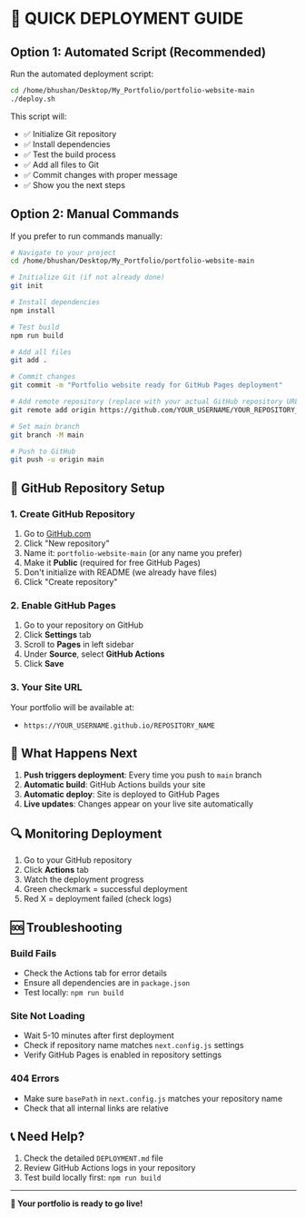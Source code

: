# 🚀 QUICK DEPLOYMENT GUIDE

## Option 1: Automated Script (Recommended)

Run the automated deployment script:

```bash
cd /home/bhushan/Desktop/My_Portfolio/portfolio-website-main
./deploy.sh
```

This script will:
- ✅ Initialize Git repository
- ✅ Install dependencies
- ✅ Test the build process
- ✅ Add all files to Git
- ✅ Commit changes with proper message
- ✅ Show you the next steps

## Option 2: Manual Commands

If you prefer to run commands manually:

```bash
# Navigate to your project
cd /home/bhushan/Desktop/My_Portfolio/portfolio-website-main

# Initialize Git (if not already done)
git init

# Install dependencies
npm install

# Test build
npm run build

# Add all files
git add .

# Commit changes
git commit -m "Portfolio website ready for GitHub Pages deployment"

# Add remote repository (replace with your actual GitHub repository URL)
git remote add origin https://github.com/YOUR_USERNAME/YOUR_REPOSITORY_NAME.git

# Set main branch
git branch -M main

# Push to GitHub
git push -u origin main
```

## 🔧 GitHub Repository Setup

### 1. Create GitHub Repository
1. Go to [GitHub.com](https://github.com)
2. Click "New repository"
3. Name it: `portfolio-website-main` (or any name you prefer)
4. Make it **Public** (required for free GitHub Pages)
5. Don't initialize with README (we already have files)
6. Click "Create repository"

### 2. Enable GitHub Pages
1. Go to your repository on GitHub
2. Click **Settings** tab
3. Scroll to **Pages** in left sidebar
4. Under **Source**, select **GitHub Actions**
5. Click **Save**

### 3. Your Site URL
Your portfolio will be available at:
- `https://YOUR_USERNAME.github.io/REPOSITORY_NAME`

## 🎯 What Happens Next

1. **Push triggers deployment**: Every time you push to `main` branch
2. **Automatic build**: GitHub Actions builds your site
3. **Automatic deploy**: Site is deployed to GitHub Pages
4. **Live updates**: Changes appear on your live site automatically

## 🔍 Monitoring Deployment

1. Go to your GitHub repository
2. Click **Actions** tab
3. Watch the deployment progress
4. Green checkmark = successful deployment
5. Red X = deployment failed (check logs)

## 🆘 Troubleshooting

### Build Fails
- Check the Actions tab for error details
- Ensure all dependencies are in `package.json`
- Test locally: `npm run build`

### Site Not Loading
- Wait 5-10 minutes after first deployment
- Check if repository name matches `next.config.js` settings
- Verify GitHub Pages is enabled in repository settings

### 404 Errors
- Make sure `basePath` in `next.config.js` matches your repository name
- Check that all internal links are relative

## 📞 Need Help?

1. Check the detailed `DEPLOYMENT.md` file
2. Review GitHub Actions logs in your repository
3. Test build locally first: `npm run build`

---

**🎉 Your portfolio is ready to go live!**
